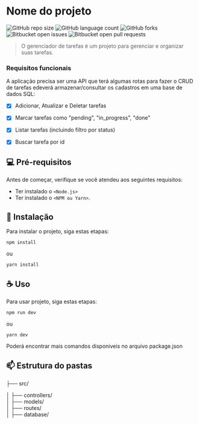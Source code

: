 # Nome do projeto

![GitHub repo size](https://img.shields.io/github/repo-size/iuricode/README-template?style=for-the-badge)
![GitHub language count](https://img.shields.io/github/languages/count/iuricode/README-template?style=for-the-badge)
![GitHub forks](https://img.shields.io/github/forks/iuricode/README-template?style=for-the-badge)
![Bitbucket open issues](https://img.shields.io/bitbucket/issues/iuricode/README-template?style=for-the-badge)
![Bitbucket open pull requests](https://img.shields.io/bitbucket/pr-raw/iuricode/README-template?style=for-the-badge)

> O gerenciador de tarefas é um projeto para gerenciar e organizar suas tarefas.

### Requisitos funcionais

A aplicação precisa ser uma API que terá algumas rotas para fazer o CRUD de tarefas edeverá armazenar/consultar os cadastros em uma base de dados SQL:

- [x]  Adicionar, Atualizar e Deletar tarefas
- [x]  Marcar tarefas como "pending", "in_progress", "done"
- [x]  Listar tarefas (incluindo filtro por status)
- [x]  Buscar tarefa por id


## 💻 Pré-requisitos

Antes de começar, verifique se você atendeu aos seguintes requisitos:

- Ter instalado o `<Node.js>`
- Ter instalado o `<NPM ou Yarn>`.


## 🚀 Instalação

Para instalar o projeto, siga estas etapas:

```
npm install
```
ou 
```
yarn install
```

## ☕ Uso

Para usar projeto, siga estas etapas:

```
npm run dev
```
ou
```
yarn dev
```

Poderá encontrar mais comandos disponiveis no arquivo package.json

## 📫 Estrutura do pastas


├── src/ 

│   ├── controllers/   
│   ├── models/       
│   ├── routes/       
│   ├── database/     
